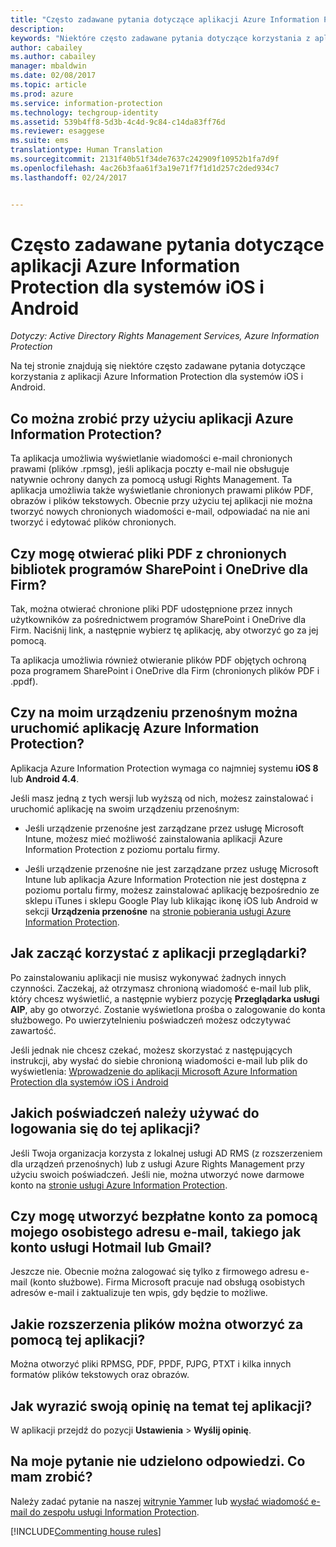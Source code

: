 ```yaml
---
title: "Często zadawane pytania dotyczące aplikacji Azure Information Protection dla systemów iOS i Android"
description: 
keywords: "Niektóre często zadawane pytania dotyczące korzystania z aplikacji Azure Information Protection dla systemów iOS i Android"
author: cabailey
ms.author: cabailey
manager: mbaldwin
ms.date: 02/08/2017
ms.topic: article
ms.prod: azure
ms.service: information-protection
ms.technology: techgroup-identity
ms.assetid: 539b4ff8-5d3b-4c4d-9c84-c14da83ff76d
ms.reviewer: esaggese
ms.suite: ems
translationtype: Human Translation
ms.sourcegitcommit: 2131f40b51f34de7637c242909f10952b1fa7d9f
ms.openlocfilehash: 4ac26b3faa61f3a19e71f7f1d1d257c2ded934c7
ms.lasthandoff: 02/24/2017


---
```


# <a name="faqs-for-microsoft-azure-information-protection-app-for-ios-and-android"></a>Często zadawane pytania dotyczące aplikacji Azure Information Protection dla systemów iOS i Android

*Dotyczy: Active Directory Rights Management Services, Azure Information Protection*

Na tej stronie znajdują się niektóre często zadawane pytania dotyczące korzystania z aplikacji Azure Information Protection dla systemów iOS i Android.

## <a name="what-can-i-do-with-the-azure-information-protection-app"></a>Co można zrobić przy użyciu aplikacji Azure Information Protection?

Ta aplikacja umożliwia wyświetlanie wiadomości e-mail chronionych prawami (plików .rpmsg), jeśli aplikacja poczty e-mail nie obsługuje natywnie ochrony danych za pomocą usługi Rights Management. Ta aplikacja umożliwia także wyświetlanie chronionych prawami plików PDF, obrazów i plików tekstowych. Obecnie przy użyciu tej aplikacji nie można tworzyć nowych chronionych wiadomości e-mail, odpowiadać na nie ani tworzyć i edytować plików chronionych.

## <a name="can-i-open-pdf-files-that-are-in-sharepoint-protected-libraries-and-onedrive-for-business"></a>Czy mogę otwierać pliki PDF z chronionych bibliotek programów SharePoint i OneDrive dla Firm?

Tak, można otwierać chronione pliki PDF udostępnione przez innych użytkowników za pośrednictwem programów SharePoint i OneDrive dla Firm. Naciśnij link, a następnie wybierz tę aplikację, aby otworzyć go za jej pomocą. 

Ta aplikacja umożliwia również otwieranie plików PDF objętych ochroną poza programem SharePoint i OneDrive dla Firm (chronionych plików PDF i .ppdf).

## <a name="can-my-mobile-device-run-the-azure-information-protection-app"></a>Czy na moim urządzeniu przenośnym można uruchomić aplikację Azure Information Protection?

Aplikacja Azure Information Protection wymaga co najmniej systemu **iOS 8** lub **Android 4.4**.

Jeśli masz jedną z tych wersji lub wyższą od nich, możesz zainstalować i uruchomić aplikację na swoim urządzeniu przenośnym:

- Jeśli urządzenie przenośne jest zarządzane przez usługę Microsoft Intune, możesz mieć możliwość zainstalowania aplikacji Azure Information Protection z poziomu portalu firmy.

- Jeśli urządzenie przenośne nie jest zarządzane przez usługę Microsoft Intune lub aplikacja Azure Information Protection nie jest dostępna z poziomu portalu firmy, możesz zainstalować aplikację bezpośrednio ze sklepu iTunes i sklepu Google Play lub klikając ikonę iOS lub Android w sekcji **Urządzenia przenośne** na [stronie pobierania usługi Azure Information Protection](https://portal.azurerms.com/#/download). 

## <a name="how-do-i-get-started-with-the-viewer-app"></a>Jak zacząć korzystać z aplikacji przeglądarki?

Po zainstalowaniu aplikacji nie musisz wykonywać żadnych innych czynności. Zaczekaj, aż otrzymasz chronioną wiadomość e-mail lub plik, który chcesz wyświetlić, a następnie wybierz pozycję **Przeglądarka usługi AIP**, aby go otworzyć. Zostanie wyświetlona prośba o zalogowanie do konta służbowego. Po uwierzytelnieniu poświadczeń możesz odczytywać zawartość.

Jeśli jednak nie chcesz czekać, możesz skorzystać z następujących instrukcji, aby wysłać do siebie chronioną wiadomości e-mail lub plik do wyświetlenia: [Wprowadzenie do aplikacji Microsoft Azure Information Protection dla systemów iOS i Android](mobile-app-get-started.md) 
## <a name="what-credentials-should-i-use-to-sign-in-to-this-app"></a>Jakich poświadczeń należy używać do logowania się do tej aplikacji?

Jeśli Twoja organizacja korzysta z lokalnej usługi AD RMS (z rozszerzeniem dla urządzeń przenośnych) lub z usługi Azure Rights Management przy użyciu swoich poświadczeń. Jeśli nie, można utworzyć nowe darmowe konto na [stronie usługi Azure Information Protection](https://portal.office.com/signup?sku=rms&ru=https%3A%2F%2Fportal.azurerms.com%2F%23%2Fdownload).

## <a name="can-i-sign-up-for-the-free-account-with-my-personal-email-address-such-as-a-hotmail-or-gmail-account"></a>Czy mogę utworzyć bezpłatne konto za pomocą mojego osobistego adresu e-mail, takiego jak konto usługi Hotmail lub Gmail?

Jeszcze nie. Obecnie można zalogować się tylko z firmowego adresu e-mail (konto służbowe). Firma Microsoft pracuje nad obsługą osobistych adresów e-mail i zaktualizuje ten wpis, gdy będzie to możliwe.

## <a name="which-file-extensions-can-i-open-with-this-app"></a>Jakie rozszerzenia plików można otworzyć za pomocą tej aplikacji?

Można otworzyć pliki RPMSG, PDF, PPDF, PJPG, PTXT i kilka innych formatów plików tekstowych oraz obrazów.

##  <a name="how-do-i-provide-feedback-about-this-app"></a>Jak wyrazić swoją opinię na temat tej aplikacji?

W aplikacji przejdź do pozycji **Ustawienia** > **Wyślij opinię**.


## <a name="my-question-has-not-been-answeredwhat-should-i-do"></a>Na moje pytanie nie udzielono odpowiedzi. Co mam zrobić?

Należy zadać pytanie na naszej [witrynie Yammer](https://www.yammer.com/AskIPTeam) lub [wysłać wiadomość e-mail do zespołu usługi Information Protection](mailto:askIPteam@microsoft.com?subject=Question%20about%20Azure%20Information%20Protection%20app).

[!INCLUDE[Commenting house rules](../includes/houserules.md)]
